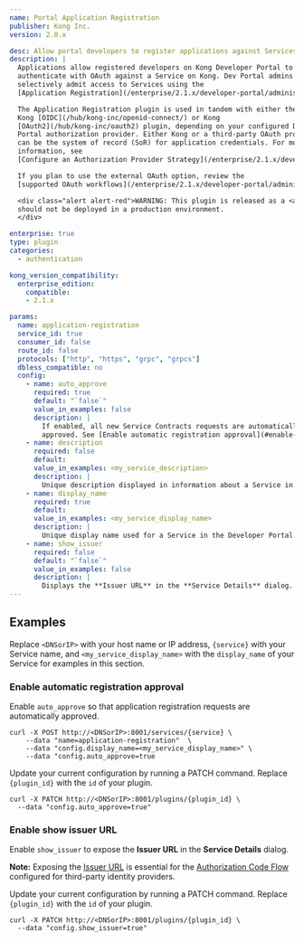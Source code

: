 ```yaml
---
name: Portal Application Registration
publisher: Kong Inc.
version: 2.0.x

desc: Allow portal developers to register applications against Services
description: |
  Applications allow registered developers on Kong Developer Portal to
  authenticate with OAuth against a Service on Kong. Dev Portal admins can
  selectively admit access to Services using the
  [Application Registration](/enterprise/2.1.x/developer-portal/administration/application-registration/enable-application-registration) plugin.

  The Application Registration plugin is used in tandem with either the
  Kong [OIDC](/hub/kong-inc/openid-connect/) or Kong
  [OAuth2](/hub/kong-inc/oauth2) plugin, depending on your configured Dev
  Portal authorization provider. Either Kong or a third-party OAuth provider
  can be the system of record (SoR) for application credentials. For more
  information, see
  [Configure an Authorization Provider Strategy](/enterprise/2.1.x/developer-portal/administration/application-registration/auth-provider-strategy#portal-app-auth).

  If you plan to use the external OAuth option, review the
  [supported OAuth workflows](/enterprise/2.1.x/developer-portal/administration/application-registration/3rd-party-oauth).

  <div class="alert alert-red">WARNING: This plugin is released as a <a href="/enterprise/latest/introduction/key-concepts/#beta">BETA</a> feature and
  should not be deployed in a production environment.
  </div>

enterprise: true
type: plugin
categories:
  - authentication

kong_version_compatibility:
  enterprise_edition:
    compatible:
    - 2.1.x

params:
  name: application-registration
  service_id: true
  consumer_id: false
  route_id: false
  protocols: ["http", "https", "grpc", "grpcs"]
  dbless_compatible: no
  config:
    - name: auto_approve
      required: true
      default: "`false`"
      value_in_examples: false
      description: |
        If enabled, all new Service Contracts requests are automatically
        approved. See [Enable automatic registration approval](#enable-automatic-registration-approval). Otherwise, Dev Portal admins must manually approve requests.
    - name: description
      required: false
      default:
      value_in_examples: <my_service_description>
      description: |
        Unique description displayed in information about a Service in the Developer Portal.
    - name: display_name
      required: true
      default:
      value_in_examples: <my_service_display_name>
      description: |
        Unique display name used for a Service in the Developer Portal.
    - name: show_issuer
      required: false
      default: "`false`"
      value_in_examples: false
      description: |
        Displays the **Issuer URL** in the **Service Details** dialog.
---
```


## Examples

Replace `<DNSorIP>` with your host name or IP address, `{service}` with
your Service name, and `<my_service_display_name>` with the
`display_name` of your Service for examples in this section.

### Enable automatic registration approval

Enable `auto_approve` so that application registration requests are
automatically approved.

```
curl -X POST http://<DNSorIP>:8001/services/{service} \
    --data "name=application-registration"  \
    --data "config.display_name=<my_service_display_name>" \
    --data "config.auto_approve=true
```

Update your current configuration by running a PATCH command. Replace `{plugin_id}` with the `id` of your plugin.

```
curl -X PATCH http://<DNSorIP>:8001/plugins/{plugin_id} \
  --data "config.auto_approve=true"
```
### Enable show issuer URL

Enable `show_issuer` to expose the **Issuer URL** in the **Service Details** dialog.

**Note:** Exposing the [Issuer URL](/enterprise/2.1.x/developer-portal/administration/app-reg/application-registration#show-issuer-url) is essential
for the
[Authorization Code Flow](/enterprise/2.1.x/developer-portal/administration/app-reg/3rd-party-oauth/#ac-flow) configured for third-party identity providers.

Update your current configuration by running a PATCH command. Replace `{plugin_id}` with the `id` of your plugin.

```
curl -X PATCH http://<DNSorIP>:8001/plugins/{plugin_id} \
  --data "config.show_issuer=true"
```

